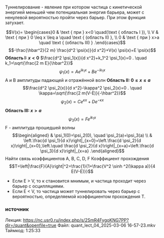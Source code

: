 Туннелирование - явление при котором частица с кинетической энергией меньшей чем потенциальная энергия барьера, может с ненулевой вероятностью пройти через барьер.
При этом функция затухает.

$$V(x)= \begin{cases}0 & \text { при } x<0 \quad(\text { область I }), \\ V & \text { при } 0 \leq x \leq a \quad \text { (область II) }, \\ 0 & \text { при } x>a \quad \text { (область III) } .\end{cases}$$
$$-\frac{\hbar^2}{2 m} \frac{d^2 \psi(x)}{d x^2}+V(x) \psi(x)=E \psi(x)$$
**Область I: $x<0$**
$\frac{d^2 \psi_1(x)}{d x^2}+k_1^2 \psi_1(x)=0 . \quad k_1=\sqrt{\frac{2 m E}{\hbar^2}}$
$$\psi_1(x)=A e^{i k_1 x}+B e^{-i k_1 x}$$A и B амплитуды падающей и отражённой волн
**Область II: $0 \leq x \leq a$**
$$\frac{d^2 \psi_2(x)}{d x^2}-\kappa^2 \psi_2(x)=0 . \quad \kappa=\sqrt{\frac{2 m(V-E)}{-\hbar^2}}$$
$$\psi_2(x)=C e^{\kappa x}+D e^{-\kappa x}$$
**Область III: $x > a$**
$$\psi_3(x) =Fe^{i k_1 x}$$F - амплитуда прошедшей волны
$$\begin{aligned} & \psi_1(0)=\psi_2(0), \quad \psi_2(a)=\psi_3(a) \\ & \left.\frac{d \psi_1}{d x}\right|_{x=0}=\left.\frac{d \psi_2}{d x}\right|_{x=0},\left.\quad \frac{d \psi_2}{d x}\right|_{x=a}=\left.\frac{d \psi_3}{d x}\right|_{x=a} .\end{aligned}$$
Найти связь коэффициентов A, B, C, D, F
Коэффициент прохождения
$$T=\left|\frac{F}{A}\right|^2=\frac{1}{1+\frac{V^2 \sinh ^2(\kappa a)}{4 E(V-E)}}$$
- Если E > V, то к становится мнимым, и частица проходит через барьер с осцилляциями.
- Если E < V, то частица может туннелировать через барьер с вероятностью, определяемой коэффициентом прохождения Т.

### источник
Лекция: https://nc.usr0.ru/index.php/s/2SmR4FygoKNG7PP?dir=/quant&openfile=true
Файл: quant_lect_04_2025-03-06 16-57-23.mkv
Таймкод: 1:25:33

